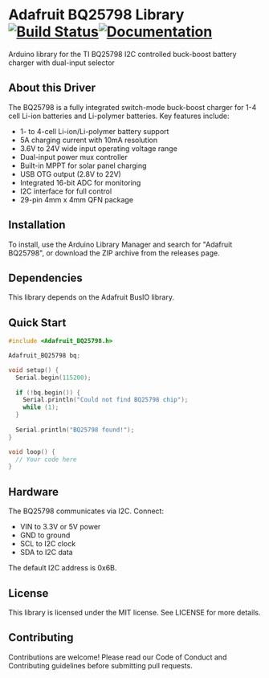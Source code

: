 # Adafruit BQ25798 Library [![Build Status](https://github.com/adafruit/Adafruit_bq25798/workflows/Arduino%20Library%20CI/badge.svg)](https://github.com/adafruit/Adafruit_bq25798/actions)[![Documentation](https://github.com/adafruit/ci-arduino/blob/master/assets/doxygen_badge.svg)](http://adafruit.github.io/Adafruit_bq25798/html/index.html)

Arduino library for the TI BQ25798 I2C controlled buck-boost battery charger with dual-input selector

## About this Driver

The BQ25798 is a fully integrated switch-mode buck-boost charger for 1-4 cell Li-ion batteries and Li-polymer batteries. Key features include:

- 1- to 4-cell Li-ion/Li-polymer battery support
- 5A charging current with 10mA resolution
- 3.6V to 24V wide input operating voltage range
- Dual-input power mux controller
- Built-in MPPT for solar panel charging
- USB OTG output (2.8V to 22V)
- Integrated 16-bit ADC for monitoring
- I2C interface for full control
- 29-pin 4mm x 4mm QFN package

## Installation

To install, use the Arduino Library Manager and search for "Adafruit BQ25798", or download the ZIP archive from the releases page.

## Dependencies

This library depends on the Adafruit BusIO library.

## Quick Start

```cpp
#include <Adafruit_BQ25798.h>

Adafruit_BQ25798 bq;

void setup() {
  Serial.begin(115200);
  
  if (!bq.begin()) {
    Serial.println("Could not find BQ25798 chip");
    while (1);
  }
  
  Serial.println("BQ25798 found!");
}

void loop() {
  // Your code here
}
```

## Hardware

The BQ25798 communicates via I2C. Connect:
- VIN to 3.3V or 5V power
- GND to ground
- SCL to I2C clock
- SDA to I2C data

The default I2C address is 0x6B.

## License

This library is licensed under the MIT license. See LICENSE for more details.

## Contributing

Contributions are welcome! Please read our Code of Conduct and Contributing guidelines before submitting pull requests.